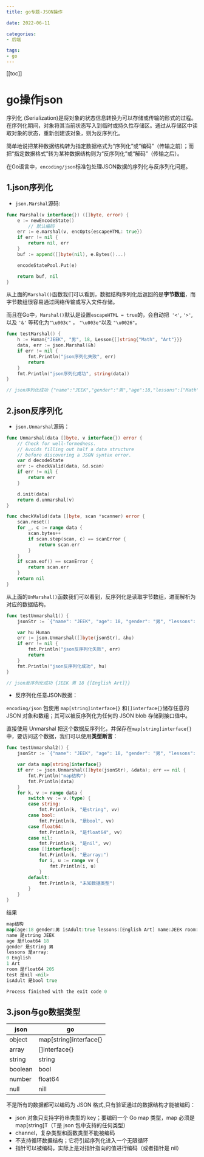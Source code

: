 ```yaml
---
title: go专题-JSON操作

date: 2022-06-11

categories:
- 后端

tags:
- go
---
```


[[toc]]

# go操作json


序列化 (Serialization)是将对象的状态信息转换为可以存储或传输的形式的过程。在序列化期间，对象将其当前状态写入到临时或持久性存储区。通过从存储区中读取对象的状态，重新创建该对象，则为反序列化。

简单地说把某种数据结构转为指定数据格式为“序列化”或“编码”（传输之前）；而把“指定数据格式”转为某种数据结构则为“反序列化”或“解码”（传输之后）。

在Go语言中，`encoding/json`标准包处理JSON数据的序列化与反序列化问题。

## 1.json序列化

+ `json.Marshal`源码:
```go
func Marshal(v interface{}) ([]byte, error) {
	e := newEncodeState()
        // 默认编码
	err := e.marshal(v, encOpts{escapeHTML: true})
	if err != nil {
		return nil, err
	}
	buf := append([]byte(nil), e.Bytes()...)

	encodeStatePool.Put(e)

	return buf, nil
}
```

从上面的`Marshal()`函数我们可以看到，数据结构序列化后返回的是**字节数组**，而字节数组很容易通过网络传输或写入文件存储。

而且在Go中，`Marshal()`默认是设置`escapeHTML = true`的，会自动把` '<'`, `'>'`, 以及 `'&'` 等转化为`"\u003c"` ， `"\u003e"`以及 `"\u0026"`。

```go
func testMarshal() {
	h := Human{"JEEK", "男", 18, Lesson{[]string{"Math", "Art"}}}
	data, err := json.Marshal(&h)
	if err != nil {
		fmt.Println("json序列化失败", err)
		return
	}
	fmt.Println("json序列化成功", string(data))
}

// json序列化成功 {"name":"JEEK","gender":"男","age":18,"lessons":["Math","Art"]}
```

## 2.json反序列化
+ `json.Unmarshal`源码：
```go
func Unmarshal(data []byte, v interface{}) error {
	// Check for well-formedness.
	// Avoids filling out half a data structure
	// before discovering a JSON syntax error.
	var d decodeState
	err := checkValid(data, &d.scan)
	if err != nil {
		return err
	}

	d.init(data)
	return d.unmarshal(v)
}

func checkValid(data []byte, scan *scanner) error {
	scan.reset()
	for _, c := range data {
		scan.bytes++
		if scan.step(scan, c) == scanError {
			return scan.err
		}
	}
	if scan.eof() == scanError {
		return scan.err
	}
	return nil
}
```

从上面的`UnMarshal()`函数我们可以看到，反序列化是读取字节数组，进而解析为对应的数据结构。

```go
func testUnmarshal1() {
	jsonStr := `{"name": "JEEK", "age": 18, "gender": "男", "lessons": ["English", "Art"], "room": 205, "test": null, "isAdult": true}`

	var hu Human
	err := json.Unmarshal([]byte(jsonStr), &hu)
	if err != nil {
		fmt.Println("json反序列化失败", err)
		return
	}
	fmt.Println("json反序列化成功", hu)
}

// json反序列化成功 {JEEK 男 18 {[English Art]}}
```

+ 反序列化任意JSON数据：

`encoding/json` 包使用 `map[string]interface{}` 和` []interface{} `储存任意的 JSON 对象和数组；其可以被反序列化为任何的 JSON blob 存储到接口值中。

直接使用 Unmarshal 把这个数据反序列化，并保存在`map[string]interface{}` 中，要访问这个数据，我们可以使用**类型断言**：
```go
func testUnmarshal2() {
	jsonStr := `{"name": "JEEK", "age": 18, "gender": "男", "lessons": ["English", "Art"], "room": 205, "test": null, "isAdult": true}`

	var data map[string]interface{}
	if err := json.Unmarshal([]byte(jsonStr), &data); err == nil {
		fmt.Println("map结构")
		fmt.Println(data)
	}
	for k, v := range data {
		switch vv := v.(type) {
		case string:
			fmt.Println(k, "是string", vv)
		case bool:
			fmt.Println(k, "是bool", vv)
		case float64:
			fmt.Println(k, "是float64", vv)
		case nil:
			fmt.Println(k, "是nil", vv)
		case []interface{}:
			fmt.Println(k, "是array:")
			for i, u := range vv {
				fmt.Println(i, u)
			}
		default:
			fmt.Println(k, "未知数据类型")
		}
	}
}
```

结果
```go
map结构
map[age:18 gender:男 isAdult:true lessons:[English Art] name:JEEK room:205 test:<nil>]
name 是string JEEK
age 是float64 18
gender 是string 男
lessons 是array:
0 English
1 Art
room 是float64 205
test 是nil <nil>
isAdult 是bool true

Process finished with the exit code 0

```

## 3.json与go数据类型

| json |  go|
| --- | --- |
| object	 |  map[string]interface{}|
| array |  []interface{}|
| string |  string|
| boolean |  bool|
| number |  float64|
| null |  nill|


不是所有的数据都可以编码为 JSON 格式,只有验证通过的数据结构才能被编码：

+ json 对象只支持字符串类型的 key；要编码一个 Go map 类型，map 必须是 map[string]T（T是 json 包中支持的任何类型）
+ channel，复杂类型和函数类型不能被编码
+ 不支持循环数据结构；它将引起序列化进入一个无限循环
+ 指针可以被编码，实际上是对指针指向的值进行编码（或者指针是 nil）

